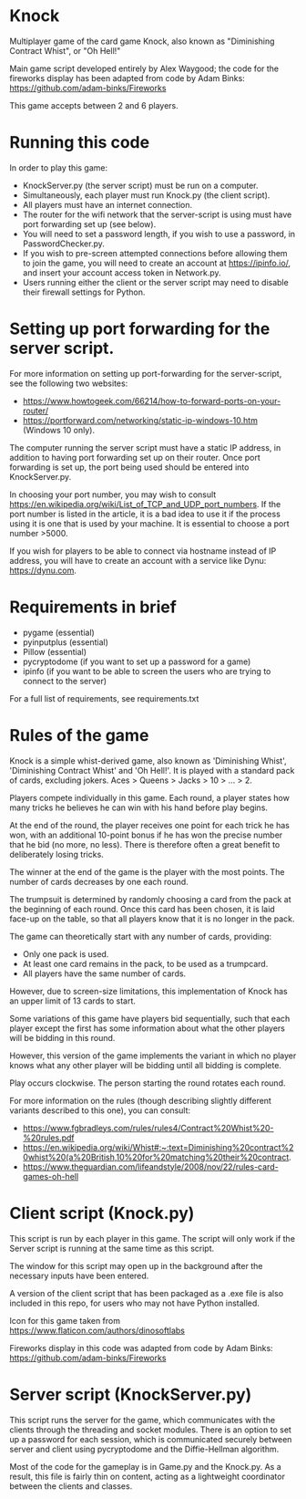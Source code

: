 # Knock
Multiplayer game of the card game Knock, also known as "Diminishing Contract Whist", or "Oh Hell!"

Main game script developed entirely by Alex Waygood; the code for the fireworks display has been adapted from code by Adam Binks: https://github.com/adam-binks/Fireworks

This game accepts between 2 and 6 players.

# Running this code
In order to play this game:
* KnockServer.py (the server script) must be run on a computer.
* Simultaneously, each player must run Knock.py (the client script).
* All players must have an internet connection.
* The router for the wifi network that the server-script is using must have port forwarding set up (see below).
* You will need to set a password length, if you wish to use a password, in PasswordChecker.py.
* If you wish to pre-screen attempted connections before allowing them to join the game, you will need to create an account at https://ipinfo.io/, and insert your account access token in Network.py.
* Users running either the client or the server script may need to disable their firewall settings for Python.

# Setting up port forwarding for the server script.
For more information on setting up port-forwarding for the server-script, see the following two websites:
* https://www.howtogeek.com/66214/how-to-forward-ports-on-your-router/
* https://portforward.com/networking/static-ip-windows-10.htm (Windows 10 only).

The computer running the server script must have a static IP address, in addition to having port forwarding set up on their router.
Once port forwarding is set up, the port being used should be entered into KnockServer.py.

In choosing your port number, you may wish to consult https://en.wikipedia.org/wiki/List_of_TCP_and_UDP_port_numbers.
If the port number is listed in the article, it is a bad idea to use it if the process using it is one that is used by your machine.
It is essential to choose a port number >5000.

If you wish for players to be able to connect via hostname instead of IP address, you will have to create an account with a service like Dynu: https://dynu.com.

# Requirements in brief
* pygame (essential)
* pyinputplus (essential)
* Pillow (essential)
* pycryptodome (if you want to set up a password for a game)
* ipinfo (if you want to be able to screen the users who are trying to connect to the server)

For a full list of requirements, see requirements.txt

# Rules of the game
Knock is a simple whist-derived game, also known as 'Diminishing Whist', 'Diminishing Contract Whist' and 'Oh Hell!'.
It is played with a standard pack of cards, excluding jokers.
Aces > Queens > Jacks > 10 > ... > 2.

Players compete individually in this game.
Each round, a player states how many tricks he believes he can win with his hand before play begins.

At the end of the round, the player receives one point for each trick he has won, with an additional 10-point bonus if he has won the precise number that he bid (no more, no less).
There is therefore often a great benefit to deliberately losing tricks.

The winner at the end of the game is the player with the most points.
The number of cards decreases by one each round.

The trumpsuit is determined by randomly choosing a card from the pack at the beginning of each round.
Once this card has been chosen, it is laid face-up on the table, so that all players know that it is no longer in the pack.

The game can theoretically start with any number of cards, providing:
* Only one pack is used.
* At least one card remains in the pack, to be used as a trumpcard.
* All players have the same number of cards.

However, due to screen-size limitations, this implementation of Knock has an upper limit of 13 cards to start.

Some variations of this game have players bid sequentially, such that each player except the first has some information about what the other players will be bidding in this round.

However, this version of the game implements the variant in which no player knows what any other player will be bidding until all bidding is complete.

Play occurs clockwise.
The person starting the round rotates each round.

For more information on the rules (though describing slightly different variants described to this one), you can consult:
* https://www.fgbradleys.com/rules/rules4/Contract%20Whist%20-%20rules.pdf
* https://en.wikipedia.org/wiki/Whist#:~:text=Diminishing%20contract%20whist%20(a%20British,10%20for%20matching%20their%20contract.
* https://www.theguardian.com/lifeandstyle/2008/nov/22/rules-card-games-oh-hell

# Client script (Knock.py)
This script is run by each player in this game. 
The script will only work if the Server script is running at the same time as this script.

The window for this script may open up in the background after the necessary inputs have been entered.

A version of the client script that has been packaged as a .exe file is also included in this repo, for users who may not have Python installed.

Icon for this game taken from https://www.flaticon.com/authors/dinosoftlabs

Fireworks display in this code was adapted from code by Adam Binks: https://github.com/adam-binks/Fireworks

# Server script (KnockServer.py)
This script runs the server for the game, which communicates with the clients through the threading and socket modules. 
There is an option to set up a password for each session, which is communicated securely between server and client using pycryptodome and the Diffie-Hellman algorithm.

Most of the code for the gameplay is in Game.py and the Knock.py. 
As a result, this file is fairly thin on content, acting as a lightweight coordinator between the clients and classes.